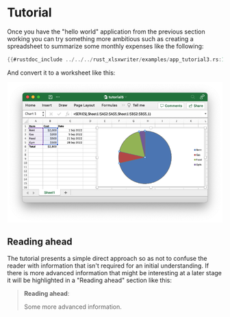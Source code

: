 # Tutorial

Once you have the "hello world" application from the previous section working
you can try something more ambitious such as creating a spreadsheet to summarize
some monthly expenses like the following:

```rust
{{#rustdoc_include ../../../rust_xlsxwriter/examples/app_tutorial3.rs:13:18}}
```

And convert it to a worksheet like this:


![Image of first tutorial 3](../images/tutorial5.png)


## Reading ahead

The tutorial presents a simple direct approach so as not to confuse the reader
with information that isn't required for an initial understanding. If there is
more advanced information that might be interesting at a later stage it will be
highlighted in a "Reading ahead" section like this:

> **Reading ahead**:
>
> Some more advanced information.
>